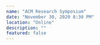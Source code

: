 ```yaml
---
name: "ACM Research Symposium"
date: "November 30, 2020 8:30 PM"
location: "Online"
description: ""
featured: false
---
```

